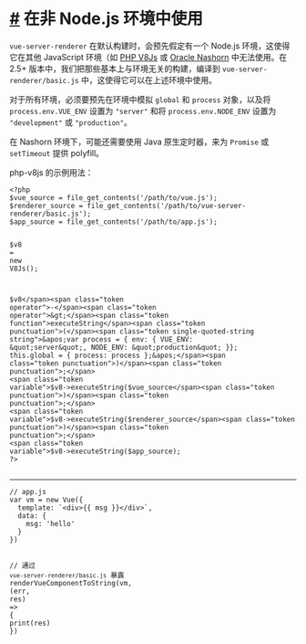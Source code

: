 <h1 id="在非-node-js-环境中使用"><a href="#在非-node-js-环境中使用" aria-hidden="true" class="header-anchor">#</a> 在非 Node.js 环境中使用</h1>
<p><code>vue-server-renderer</code> 在默认构建时，会预先假定有一个 Node.js 环境，这使得它在其他 JavaScript 环境（如 <a href="https://github.com/phpv8/v8js"
    target="_blank" rel="noopener noreferrer">PHP V8Js</a>
  或 <a href="https://docs.oracle.com/javase/8/docs/technotes/guides/scripting/nashorn/" target="_blank" rel="noopener noreferrer">Oracle
    Nashorn</a>
  中无法使用。在 2.5+ 版本中，我们把那些基本上与环境无关的构建，编译到 <code>vue-server-renderer/basic.js</code> 中，这使得它可以在上述环境中使用。</p>
<p>对于所有环境，必须要预先在环境中模拟 <code>global</code> 和 <code>process</code> 对象，以及将 <code>process.env.VUE_ENV</code> 设置为 <code>&quot;server&quot;</code>
  和将 <code>process.env.NODE_ENV</code> 设置为 <code>&quot;development&quot;</code> 或 <code>&quot;production&quot;</code>。</p>
<p>在 Nashorn 环境下，可能还需要使用 Java 原生定时器，来为 <code>Promise</code> 或 <code>setTimeout</code> 提供 polyfill。</p>
<p>php-v8js 的示例用法：</p>
<div class="language-php extra-class">
  <pre class="language-php"><code><span class="token php language-php"><span class="token delimiter important">&lt;?php</span>
<span class="token variable">$vue_source</span> <span class="token operator">=</span> <span class="token function">file_get_contents</span><span class="token punctuation">(</span><span class="token single-quoted-string string">&apos;/path/to/vue.js&apos;</span><span class="token punctuation">)</span><span class="token punctuation">;</span>
<span class="token variable">$renderer_source</span> <span class="token operator">=</span> <span class="token function">file_get_contents</span><span class="token punctuation">(</span><span class="token single-quoted-string string">&apos;/path/to/vue-server-renderer/basic.js&apos;</span><span class="token punctuation">)</span><span class="token punctuation">;</span>
<span class="token variable">$app_source</span> <span class="token operator">=</span> <span class="token function">file_get_contents</span><span class="token punctuation">(</span><span class="token single-quoted-string string">&apos;/path/to/app.js&apos;</span><span class="token punctuation">)</span><span class="token punctuation">;</span>

<span class="token variable">$v8</span> <span class="token operator">=</span> <span class="token keyword">new</span> <span class="token class-name">V8Js</span><span class="token punctuation">(</span><span class="token punctuation">)</span><span class="token punctuation">;</span>

<span class="token variable">$v8</span><span class="token operator">-</span><span class="token operator">&gt;</span><span class="token function">executeString</span><span class="token punctuation">(</span><span class="token single-quoted-string string">&apos;var process = { env: { VUE_ENV: &quot;server&quot;, NODE_ENV: &quot;production&quot; }}; this.global = { process: process };&apos;</span><span class="token punctuation">)</span><span class="token punctuation">;</span>
<span class="token variable">$v8</span><span class="token operator">-</span><span class="token operator">&gt;</span><span class="token function">executeString</span><span class="token punctuation">(</span><span class="token variable">$vue_source</span><span class="token punctuation">)</span><span class="token punctuation">;</span>
<span class="token variable">$v8</span><span class="token operator">-</span><span class="token operator">&gt;</span><span class="token function">executeString</span><span class="token punctuation">(</span><span class="token variable">$renderer_source</span><span class="token punctuation">)</span><span class="token punctuation">;</span>
<span class="token variable">$v8</span><span class="token operator">-</span><span class="token operator">&gt;</span><span class="token function">executeString</span><span class="token punctuation">(</span><span class="token variable">$app_source</span><span class="token punctuation">)</span><span class="token punctuation">;</span>
<span class="token delimiter important">?&gt;</span></span>
</code></pre>
</div>
<hr>
<div class="language-js extra-class">
  <pre class="language-js"><code><span class="token comment">// app.js</span>
<span class="token keyword">var</span> vm <span class="token operator">=</span> <span class="token keyword">new</span> <span class="token class-name">Vue</span><span class="token punctuation">(</span><span class="token punctuation">{</span>
  template<span class="token punctuation">:</span> <span class="token template-string"><span class="token string">`&lt;div&gt;{{ msg }}&lt;/div&gt;`</span></span><span class="token punctuation">,</span>
  data<span class="token punctuation">:</span> <span class="token punctuation">{</span>
    msg<span class="token punctuation">:</span> <span class="token string">&apos;hello&apos;</span>
  <span class="token punctuation">}</span>
<span class="token punctuation">}</span><span class="token punctuation">)</span>

<span class="token comment">// 通过 `vue-server-renderer/basic.js` 暴露</span>
<span class="token function">renderVueComponentToString</span><span class="token punctuation">(</span>vm<span class="token punctuation">,</span> <span class="token punctuation">(</span>err<span class="token punctuation">,</span> res<span class="token punctuation">)</span> <span class="token operator">=&gt;</span> <span class="token punctuation">{</span>
  <span class="token function">print</span><span class="token punctuation">(</span>res<span class="token punctuation">)</span>
<span class="token punctuation">}</span><span class="token punctuation">)</span>
</code></pre>
</div>